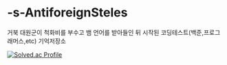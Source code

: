 # -s-AntiforeignSteles
거북 대원군이 척화비를 부수고 뱀 언어를 받아들인 뒤 시작된 코딩테스트(백준,프로그래머스,etc) 기억저장소

[![Solved.ac Profile](http://mazassumnida.wtf/api/v2/generate_badge?boj=pk0820)](https://solved.ac/pk0820/)
